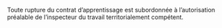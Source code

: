 Toute rupture du contrat d’apprentissage est subordonnée à l’autorisation préalable de l’inspecteur du travail territorialement compétent.